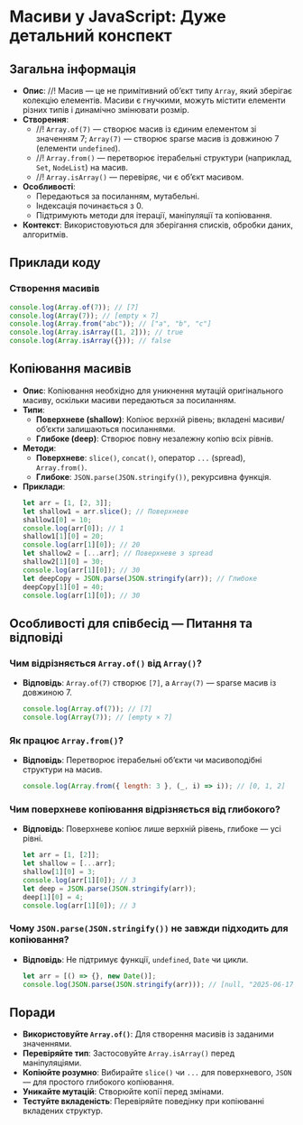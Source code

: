 # Масиви у JavaScript: Дуже детальний конспект

## Загальна інформація

- **Опис**: //! Масив — це не примітивний об’єкт типу `Array`, який зберігає колекцію елементів. Масиви є гнучкими, можуть містити елементи різних типів і динамічно змінювати розмір.
- **Створення**:
  - //! `Array.of(7)` — створює масив із єдиним елементом зі значенням 7; `Array(7)` — створює sparse масив із довжиною 7 (елементи `undefined`).
  - //! `Array.from()` — перетворює ітерабельні структури (наприклад, `Set`, `NodeList`) на масив.
  - //! `Array.isArray()` — перевіряє, чи є об’єкт масивом.
- **Особливості**:
  - Передаються за посиланням, мутабельні.
  - Індексація починається з 0.
  - Підтримують методи для ітерації, маніпуляції та копіювання.
- **Контекст**: Використовуються для зберігання списків, обробки даних, алгоритмів.

## Приклади коду

### Створення масивів

```javascript
console.log(Array.of(7)); // [7]
console.log(Array(7)); // [empty × 7]
console.log(Array.from("abc")); // ["a", "b", "c"]
console.log(Array.isArray([1, 2])); // true
console.log(Array.isArray({})); // false
```

## Копіювання масивів

- **Опис**: Копіювання необхідно для уникнення мутацій оригінального масиву, оскільки масиви передаються за посиланням.
- **Типи**:
  - **Поверхневе (shallow)**: Копіює верхній рівень; вкладені масиви/об’єкти залишаються посиланнями.
  - **Глибоке (deep)**: Створює повну незалежну копію всіх рівнів.
- **Методи**:
  - **Поверхневе**: `slice()`, `concat()`, оператор `...` (spread), `Array.from()`.
  - **Глибоке**: `JSON.parse(JSON.stringify())`, рекурсивна функція.
- **Приклади**:
  ```javascript
  let arr = [1, [2, 3]];
  let shallow1 = arr.slice(); // Поверхневе
  shallow1[0] = 10;
  console.log(arr[0]); // 1
  shallow1[1][0] = 20;
  console.log(arr[1][0]); // 20
  let shallow2 = [...arr]; // Поверхневе з spread
  shallow2[1][0] = 30;
  console.log(arr[1][0]); // 30
  let deepCopy = JSON.parse(JSON.stringify(arr)); // Глибоке
  deepCopy[1][0] = 40;
  console.log(arr[1][0]); // 30
  ```

## Особливості для співбесід — Питання та відповіді

### Чим відрізняється `Array.of()` від `Array()`?

- **Відповідь**: `Array.of(7)` створює `[7]`, а `Array(7)` — sparse масив із довжиною 7.
  ```javascript
  console.log(Array.of(7)); // [7]
  console.log(Array(7)); // [empty × 7]
  ```

### Як працює `Array.from()`?

- **Відповідь**: Перетворює ітерабельні об’єкти чи масивоподібні структури на масив.
  ```javascript
  console.log(Array.from({ length: 3 }, (_, i) => i)); // [0, 1, 2]
  ```

### Чим поверхневе копіювання відрізняється від глибокого?

- **Відповідь**: Поверхневе копіює лише верхній рівень, глибоке — усі рівні.
  ```javascript
  let arr = [1, [2]];
  let shallow = [...arr];
  shallow[1][0] = 3;
  console.log(arr[1][0]); // 3
  let deep = JSON.parse(JSON.stringify(arr));
  deep[1][0] = 4;
  console.log(arr[1][0]); // 3
  ```

### Чому `JSON.parse(JSON.stringify())` не завжди підходить для копіювання?

- **Відповідь**: Не підтримує функції, `undefined`, `Date` чи цикли.
  ```javascript
  let arr = [() => {}, new Date()];
  console.log(JSON.parse(JSON.stringify(arr))); // [null, "2025-06-17..."]
  ```

## Поради

- **Використовуйте `Array.of()`**: Для створення масивів із заданими значеннями.
- **Перевіряйте тип**: Застосовуйте `Array.isArray()` перед маніпуляціями.
- **Копіюйте розумно**: Вибирайте `slice()` чи `...` для поверхневого, `JSON` — для простого глибокого копіювання.
- **Уникайте мутацій**: Створюйте копії перед змінами.
- **Тестуйте вкладеність**: Перевіряйте поведінку при копіюванні вкладених структур.
